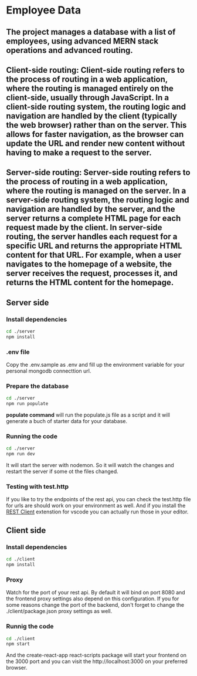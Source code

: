 # Employee Data

## The project manages a database with a list of employees, using advanced MERN stack operations and advanced routing.

## Client-side routing: Client-side routing refers to the process of routing in a web application, where the routing is managed entirely on the client-side, usually through JavaScript. In a client-side routing system, the routing logic and navigation are handled by the client (typically the web browser) rather than on the server. This allows for faster navigation, as the browser can update the URL and render new content without having to make a request to the server.

## Server-side routing: Server-side routing refers to the process of routing in a web application, where the routing is managed on the server. In a server-side routing system, the routing logic and navigation are handled by the server, and the server returns a complete HTML page for each request made by the client. In server-side routing, the server handles each request for a specific URL and returns the appropriate HTML content for that URL. For example, when a user navigates to the homepage of a website, the server receives the request, processes it, and returns the HTML content for the homepage.

## Server side

### Install dependencies
```bash
cd ./server
npm install
```

### .env file
Copy the .env.sample as .env and fill up the environment variable for your personal mongodb connecttion url.

### Prepare the database

```bash
cd ./server
npm run populate
```

**populate command** will run the populate.js file as a script and it will generate a buch of starter data for your database. 

### Running the code

```bash
cd ./server
npm run dev
```

It will start the server with nodemon. So it will watch the changes and restart the server if some ot the files changed.

### Testing with test.http

If you like to try the endpoints of the rest api, you can check the test.http file for urls are should work on your environment as well. And if you install the [REST Client](https://marketplace.visualstudio.com/items?itemName=humao.rest-client) extenstion for vscode you can actually run those in your editor.



## Client side

### Install dependencies

```bash
cd ./client
npm install
```

### Proxy

Watch for the port of your rest api. By default it will bind on port 8080 and the frontend proxy settings also depend on this configuration. If you for some reasons change the port of the backend, don't forget to change the ./client/package.json proxy settings as well.

### Runnig the code

```bash
cd ./client
npm start
```

And the create-react-app react-scripts package will start your frontend on the 3000 port and you can visit the http://localhost:3000 on your preferred browser.
